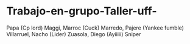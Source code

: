 # Trabajo-en-grupo-Taller-uff-
Papa (Cp lord) Maggi, Marroc (Cuck) Marredo, Pajere (Yankee fumble) Villarruel, Nacho (Lider) Zuasola, Diego (Ayiiiii) Sniper
